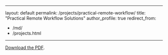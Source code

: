 
---
layout: default
permalink: /projects/practical-remote-workflow/
title: "Practical Remote Workflow Solutions"
author_profile: true
redirect_from: 
  - /md/
  - /projects.html
---
<object data="/files/practical-remote-workflow.pdf" type="application/pdf" width="100%" height="800">
  <p>
     <a href="/files/practical-remote-workflow.pdf">Download the PDF</a>.</p>
</object>


